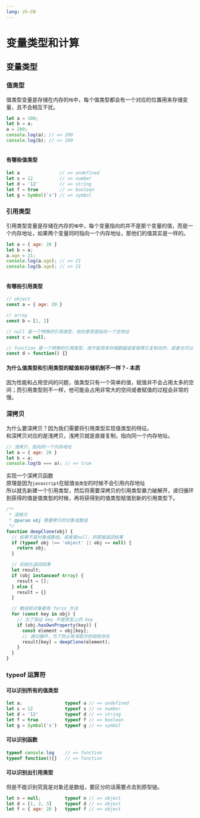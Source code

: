 ```yaml
---
lang: zh-CN
---
```

# 变量类型和计算

## 变量类型

### 值类型
值类型变量是存储在内存的`栈`中，每个值类型都会有一个对应的位置用来存储变量，且不会相互干扰。
```js
let a = 100;
let b = a;
a = 200;
console.log(a); // => 200
console.log(b); // => 100
```
<img :src="$withBase('/basis/zlx.png')">

#### 有哪些值类型
```js
let a               // => undefined
let s = 12          // => number
let d = '12'        // => string
let f = true        // => boolean
let g = Symbol('s') // => symbol
```

### 引用类型
引用类型变量是存储在内存的`堆`中，每个变量指向的并不是那个变量的值，而是一个内存地址，如果两个变量同时指向一个内存地址，那他们的值其实是一样的。
```js
let a = { age: 20 }
let b = a;
a.age = 21;
console.log(a.age); // => 21
console.log(b.age); // => 21
```
<img :src="$withBase('/basis/yylx.png')">

#### 有哪些引用类型
```js
// object
const a = { age: 20 }

// array
const b = [1, 2]

// null 是一个特殊的引用类型，他的意思是指向一个空地址
const c = null;

// function 是一个特殊的引用类型，他不能用来存储数据或者做拷贝复制动作，或者也可以称函数是一个函数类型
const d = function() {}
```
#### 为什么值类型和引用类型的赋值和存储机制不一样？- 本质
因为性能和占用空间的问题，值类型只有一个简单的值，赋值并不会占用太多的空间；而引用类型则不一样，他可能会占用非常大的空间或者赋值的过程会非常的慢。

### 深拷贝
为什么要深拷贝？因为我们需要将引用类型实现值类型的特征。<br />
和深拷贝对应的是浅拷贝，浅拷贝就是直接复制，指向同一个内存地址。
``` js
// 浅拷贝，指向同一个内存地址
let a = { age: 20 }
let b = a;
console.log(b === a); // => true
```
实现一个深拷贝函数<br />
原理是因为`javascript`在赋值`值类型`的时候不会引用内存地址<br/>
所以就先新建一个引用类型，然后将需要深拷贝的引用类型暴力破解开，递归循环到获得的值是值类型的时候，再将获得到的值类型赋值到新的引用类型下。
``` js
/**
 * 深拷贝
 * @param obj 需要拷贝的对象或数组
 */
function deepClone(obj) {
  // 如果不是对象或数组，或者是null，则直接返回结果
  if (typeof obj !== 'object' || obj == null) {
    return obj;
  }

  // 初始化返回结果
  let result;
  if (obj instanceof Array) {
    result = [];
  } else {
    result = {}
  }

  // 数组和对象都有 forin 方法
  for (const key in obj) {
    // 为了保证 key 不是原型上的 key
    if (obj.hasOwnProperty(key)) {
      const element = obj[key];
      // 递归循环，为了防止有深层次的结构存在
      result[key] = deepClone(element);
    }
  }
}
```

### typeof 运算符

#### 可以识别所有的值类型
``` js
let a;                typeof a // => undefined
let s = 12            typeof s // => number
let d = '12'          typeof d // => string
let f = true          typeof f // => boolean
let g = Symbol('s')   typeof g // => symbol
```

#### 可以识别函数
```js
typeof console.log    // => function
typeof function(){}   // => function
```

#### 可以识别出引用类型
但是不能识别究竟是对象还是数组，要区分的话需要点击到原型链。
```js
let n = null;         typeof n // => object
let d = [1, 2, 3]     typeof d // => object
let f = { age: 20 }   typeof f // => object
```
